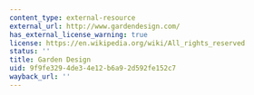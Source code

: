 ```yaml
---
content_type: external-resource
external_url: http://www.gardendesign.com/
has_external_license_warning: true
license: https://en.wikipedia.org/wiki/All_rights_reserved
status: ''
title: Garden Design
uid: 9f9fe329-4de3-4e12-b6a9-2d592fe152c7
wayback_url: ''
---
```

